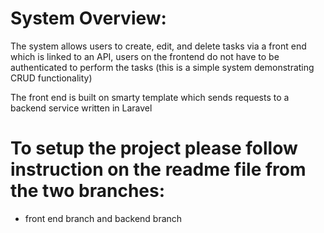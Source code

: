 
# System Overview: 
The system allows users to create, edit, and delete tasks via a front end which is linked to an API, users on the frontend do not have to be authenticated to perform the tasks (this is a simple system demonstrating CRUD functionality)

The front end is built on smarty template which sends requests to a backend service written in Laravel

# To setup the project please follow instruction on the readme file from the two branches: 
- front end branch and backend branch
